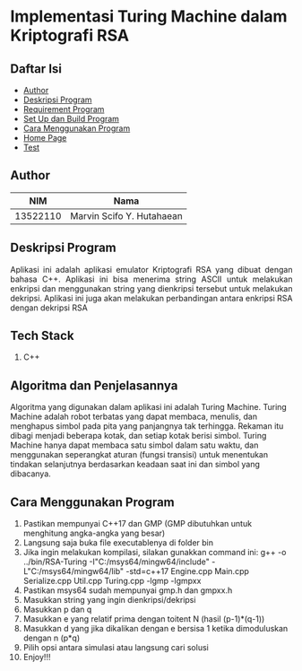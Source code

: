 # Implementasi Turing Machine dalam Kriptografi RSA
## **Daftar Isi**

- [Author](#author)
- [Deskripsi Program](#deskripsi-program)
- [Requirement Program](#requirements-program)
- [Set Up dan Build Program](#set-up-dan-build-program)
- [Cara Menggunakan Program](#cara-menggunakan-program)
- [Home Page](#home-page)
- [Test](#test)

## **Author**

|   NIM    |           Nama           |
| :------: | :----------------------: |
| 13522110 | Marvin Scifo Y. Hutahaean  |

## **Deskripsi Program**

<p align="justify">
Aplikasi ini adalah aplikasi emulator Kriptografi RSA yang dibuat dengan bahasa C++. Aplikasi ini bisa menerima string ASCII untuk melakukan enkripsi dan menggunakan string yang dienkripsi tersebut untuk melakukan dekripsi. Aplikasi ini juga akan melakukan perbandingan antara enkripsi RSA dengan dekripsi RSA

</p>

## **Tech Stack**
1. C++

## **Algoritma dan Penjelasannya**
Algoritma yang digunakan dalam aplikasi ini adalah Turing Machine. Turing Machine adalah robot terbatas yang dapat membaca, menulis, dan menghapus simbol pada pita yang panjangnya tak terhingga. Rekaman itu dibagi menjadi beberapa kotak, dan setiap kotak berisi simbol. Turing Machine hanya dapat membaca satu simbol dalam satu waktu, dan menggunakan seperangkat aturan (fungsi transisi) untuk menentukan tindakan selanjutnya berdasarkan keadaan saat ini dan simbol yang dibacanya.

## **Cara Menggunakan Program** ##
1. Pastikan mempunyai C++17 dan GMP (GMP dibutuhkan untuk menghitung angka-angka yang besar)
2. Langsung saja buka file executablenya di folder bin
3. Jika ingin melakukan kompilasi, silakan gunakkan command ini: g++ -o ../bin/RSA-Turing -I"C:/msys64/mingw64/include" -L"C:/msys64/mingw64/lib" -std=c++17 Engine.cpp Main.cpp Serialize.cpp Util.cpp Turing.cpp -lgmp -lgmpxx
4. Pastikan msys64 sudah mempunyai gmp.h dan gmpxx.h
5. Masukkan string yang ingin dienkripsi/dekripsi
6. Masukkan p dan q
7. Masukkan e yang relatif prima dengan toitent N (hasil (p-1)*(q-1))
8. Masukkan d yang jika dikalikan dengan e bersisa 1 ketika dimoduluskan dengan n (p*q)
9. Pilih opsi antara simulasi atau langsung cari solusi
10. Enjoy!!!

<!-- Optional -->
<!-- ## License -->
<!-- This project is open source and available under the [... License](). -->

<!-- You don't have to include all sections - just the one's relevant to your project -->
